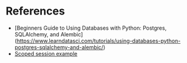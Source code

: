 # References

* [Beginners Guide to Using Databases with Python: Postgres, SQLAlchemy, and Alembic] (https://www.learndatasci.com/tutorials/using-databases-python-postgres-sqlalchemy-and-alembic/)
* [Scoped session example](https://github.com/LearnDataSci/article-resources/tree/master/Guide%20to%20Using%20Databases%20with%20Python%20Postgres%2C%20SQLAlchemy%2C%20and%20Alembic/project)
